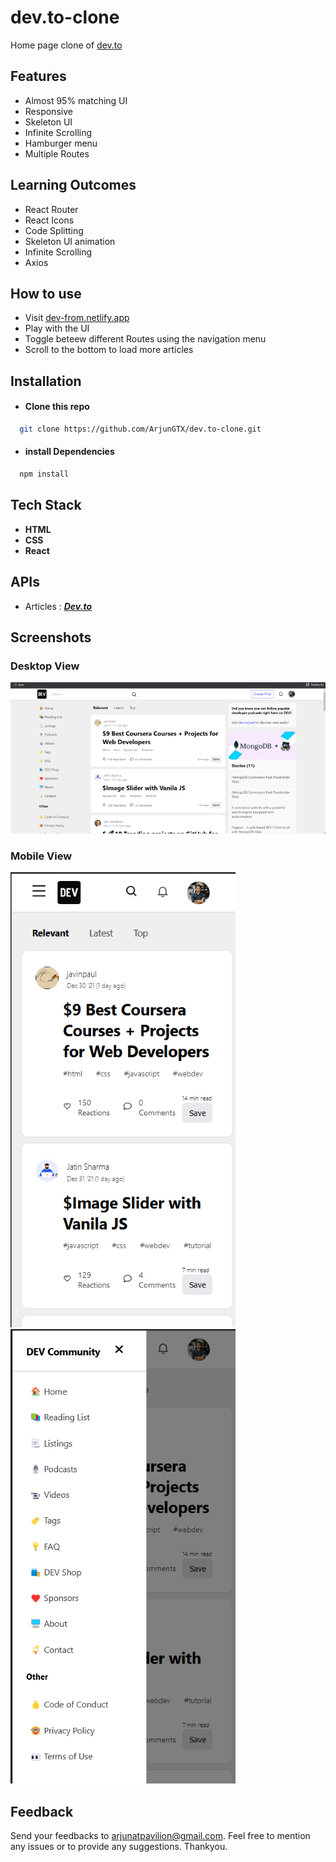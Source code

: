 
# dev.to-clone
Home page clone of [dev.to](https://dev.to/)





## Features

- Almost 95% matching UI
- Responsive
- Skeleton UI
- Infinite Scrolling
- Hamburger menu
- Multiple Routes

## Learning Outcomes

- React Router
- React Icons
- Code Splitting
- Skeleton UI animation
- Infinite Scrolling
- Axios

## How to use
- Visit [dev-from.netlify.app](https://dev-from.netlify.app)
- Play with the UI
- Toggle beteew different Routes using the navigation menu
- Scroll to the bottom to load more articles

## Installation

- #### Clone this repo

```bash
  git clone https://github.com/ArjunGTX/dev.to-clone.git
```
- #### install Dependencies 
```bash
  npm install
```
## Tech Stack

- **HTML**
- **CSS**
- **React**

## APIs

- Articles : [***Dev.to***](https://dev.to/api/articles)

## Screenshots
### Desktop View
![home](https://github.com/ArjunGTX/dev.to-clone/blob/master/screenshots/home-desktop.png)

### Mobile View
![home](https://github.com/ArjunGTX/dev.to-clone/blob/master/screenshots/home-mobile.png)
![nav](https://github.com/ArjunGTX/dev.to-clone/blob/master/screenshots/nav-mobile.png)


## Feedback

Send your feedbacks to [arjunatpavilion@gmail.com](mailto:arjunatpavilion@gmail.com). Feel free to mention any issues or to provide any suggestions. Thankyou.

